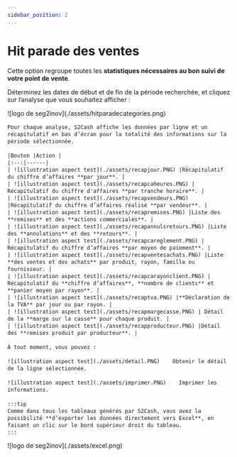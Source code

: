 ```yaml
---
sidebar_position: 2
---
```


# Hit parade des ventes

Cette option regroupe toutes les **statistiques nécessaires au bon suivi de votre point de vente**.

Déterminez les dates de début et de fin de la période recherchée, et cliquez sur l’analyse que vous souhaitez afficher :

<div className="contenaireImg">
    ![logo de seg2inov](./assets/hitparadecategories.png)
    </div>

    Pour chaque analyse, S2Cash affiche les données par ligne et un récapitulatif en bas d’écran pour la totalité des informations sur la période sélectionnée.

    |Bouton |Action |
    |:--:|------|
    | ![illustration aspect test](./assets/recapjour.PNG) |Récapitulatif du chiffre d’affaires **par jour**. | 
    | ![illustration aspect test](./assets/recapcaheures.PNG) | Récapitulatif du chiffre d'affaires **par tranche horaire**. |
    | ![illustration aspect test](./assets/recapvendeurs.PNG) |Récapitulatif du chiffre d’affaires réalisé **par vendeur**. |
    | ![illustration aspect test](./assets/recapremises.PNG) |Liste des **remises** et des **actions commerciales**. |
    | ![illustration aspect test](./assets/recapannulsretours.PNG) |Liste des **annulations** et des **retours**. |
    | ![illustration aspect test](./assets/recapcareglement.PNG) | Récapitulatif du chiffre d’affaires **par moyen de paiement**. |
    | ![illustration aspect test](./assets/recapventesachats.PNG) |Liste **des ventes et des achats** par produit, rayon, famille ou fournisseur. |
    | ![illustration aspect test](./assets/recapcarayonclient.PNG) | Récapitulatif du **chiffre d’affaires**, **nombre de clients** et **panier moyen par rayon**. |
    | ![illustration aspect test](./assets/recaptva.PNG) |**Déclaration de la TVA** par jour ou par rayon. |
    | ![illustration aspect test](./assets/recapmargecasse.PNG) | Détail de la **marge sur la casse** pour chaque produit. |
    | ![illustration aspect test](./assets/recapproducteur.PNG) |Détail des **remises produit par producteur**. |

    À tout moment, vous pouvez : 

    ![illustration aspect test](./assets/detail.PNG)    Obtenir le détail de la ligne sélectionnée. 

    ![illustration aspect test](./assets/imprimer.PNG)    Imprimer les informations. 

    :::tip
    Comme dans tous les tableaux générés par S2Cash, vous avez la possibilité **d’exporter les données directement vers Excel**, en faisant un clic sur le bord supérieur droit du tableau.
    :::

<div className="contenaireImg">
    ![logo de seg2inov](./assets/excel.png)
    </div>
